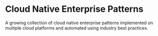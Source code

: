 # Cloud Native Enterprise Patterns
A growing collection of cloud native enterprise patterns implemented on multiple cloud platforms and automated using industry best practices.
